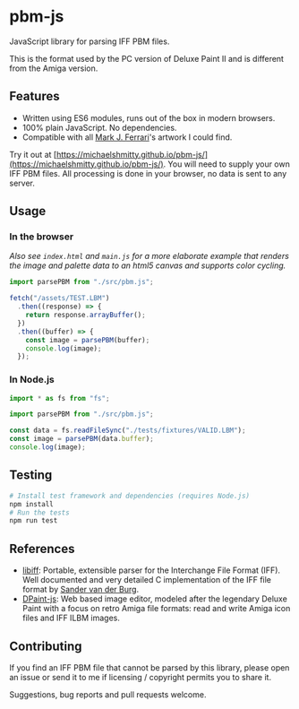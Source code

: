 # pbm-js

JavaScript library for parsing IFF PBM files.

This is the format used by the PC version of Deluxe Paint II and is different from the Amiga version.

## Features

- Written using ES6 modules, runs out of the box in modern browsers.
- 100% plain JavaScript. No dependencies.
- Compatible with all [Mark J. Ferrari](https://www.markferrari.com/about/)'s artwork I could find.

Try it out at [https://michaelshmitty.github.io/pbm-js/](https://michaelshmitty.github.io/pbm-js/). You will need to supply your own IFF PBM files. All processing is done in your browser, no data is sent to any server.

## Usage

### In the browser

_Also see `index.html` and `main.js` for a more elaborate example that renders the image and palette data to an html5 canvas and supports color cycling._

```javascript
import parsePBM from "./src/pbm.js";

fetch("/assets/TEST.LBM")
  .then((response) => {
    return response.arrayBuffer();
  })
  .then((buffer) => {
    const image = parsePBM(buffer);
    console.log(image);
  });
```

### In Node.js

```javascript
import * as fs from "fs";

import parsePBM from "./src/pbm.js";

const data = fs.readFileSync("./tests/fixtures/VALID.LBM");
const image = parsePBM(data.buffer);
console.log(image);
```

## Testing

```sh
# Install test framework and dependencies (requires Node.js)
npm install
# Run the tests
npm run test
```

## References

- [libiff](https://github.com/svanderburg/libiff): Portable, extensible parser for the Interchange File Format (IFF). Well documented and very detailed C implementation of the IFF file format by [Sander van der Burg](http://sandervanderburg.nl/index.php).
- [DPaint-js](https://github.com/steffest/DPaint-js): Web based image editor, modeled after the legendary Deluxe Paint with a focus on retro Amiga file formats: read and write Amiga icon files and IFF ILBM images.

## Contributing

If you find an IFF PBM file that cannot be parsed by this library, please open an issue or send it to me if licensing / copyright permits you to share it.

Suggestions, bug reports and pull requests welcome.
